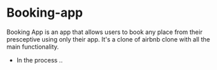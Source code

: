 # Booking-app

Booking App is an app that allows users to book any place from their presceptive using only their app. It's a clone of airbnb clone with all the main functionality.

- In the process ..
